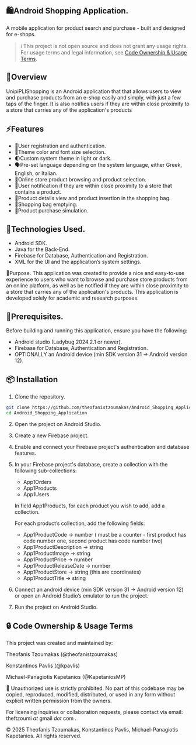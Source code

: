 ## 🛍️Android Shopping Application.
A mobile application for product search and purchase - built and designed for e-shops.

> ℹ️ This project is not open source and does not grant any usage rights.
> For usage terms and legal information, see [Code Ownership & Usage Terms](#-code-ownership--usage-terms).

## 📕Overview
UnipiPLIShopping is an Android application that that allows users to view and purchase products from an e-shop easily and simply, with just a few taps of the finger. It is also notifies users if they are within close proximity to a store that carries any of the application's products

## ⚡Features
 - 🔐User registration and authentication.
 - 🎨Theme color and font size selection.
 - 🌓Custom system theme in light or dark.
 - 🗣️Pre-set language depending on the system language, either Greek, English, or Italian.
 - 🔎Online store product browsing and product selection.
 - 🔔User notification if they are within close proximity to a store that contains a product.
 - 📄Product details view and product insertion in the shopping bag.
 - 🧺Shopping bag emptying.
 - 🛒Product purchase simulation.


## 🧠Technologies Used.
 - Android SDK.
 - Java for the Back-End.
 - Firebase for Database, Authentication and Registration.
 - XML for the UI and the application’s system settings.

🎯Purpose.
This application was created to provide a nice and easy-to-use experience to users who want to browse and purchase store products from an online platform, as well as be notified if they are within close proximity to a store that carries any of the application's products. This application is developed solely for academic and research purposes.

## 🧰Prerequisites.
Before building and running this application, ensure you have the following:
 - Android studio (Ladybug 2024.2.1 or newer).
 - Firebase for Database, Authentication and Registration.
 - OPTIONALLY an Android device (min SDK version 31 -> Android version 12).


## 📦 Installation

1. Clone the repository.

```bash
git clone https://github.com/theofanistzoumakas/Android_Shopping_Application.git
cd Android_Shopping_Application
```

2. Open the project on Android Studio.
3. Create a new Firebase project.
4. Enable and connect your Firebase project's authentication and database features.
5. In your Firebase project's database, create a collection with the following sub-collections:
   - App1Orders
   - App1Products
   - App1Users
   
   In field App1Products, for each product you wish to add, add a collection.
   
   For each product’s collection, add the following fields:
   - App1ProductCode -> number ( must be a counter - first product has code number one, second product has code number two)
   - App1ProductDescription -> string
   - App1ProductImage -> string
   - App1ProductPrice ->  number
   - App1ProductReleaseDate -> number
   - App1ProductStore -> string (this are coordinates)
   - App1ProductTitle -> string
7. Connect an android device (min SDK version 31 -> Android version 12) or open an Android Studio’s emulator to run the project.
8. Run the project on Android Studio.


## 🔒 Code Ownership & Usage Terms
This project was created and maintained by:

Theofanis Tzoumakas (@theofanistzoumakas)

Konstantinos Pavlis (@kpavlis)

Michael-Panagiotis Kapetanios (@KapetaniosMP)

🚫 Unauthorized use is strictly prohibited.
No part of this codebase may be copied, reproduced, modified, distributed, or used in any form without explicit written permission from the owners.

For licensing inquiries or collaboration requests, please contact via email: theftzoumi _at_ gmail _dot_ com .

© 2025  Theofanis Tzoumakas, Konstantinos Pavlis, Michael-Panagiotis Kapetanios. All rights reserved.
